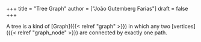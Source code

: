+++
title = "Tree Graph"
author = ["João Gutemberg Farias"]
draft = false
+++

A tree is a kind of [Graph]({{< relref "graph" >}}) in which any two [vertices]({{< relref "graph_node" >}}) are connected by exactly one path.
